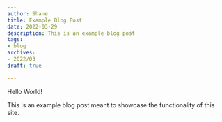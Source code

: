 ```yaml
---
author: Shane
title: Example Blog Post
date: 2022-03-29
description: This is an example blog post
tags:
- blog
archives:
- 2022/03
draft: true

---
```

Hello World!

This is an example blog post meant to showcase the functionality of this site.